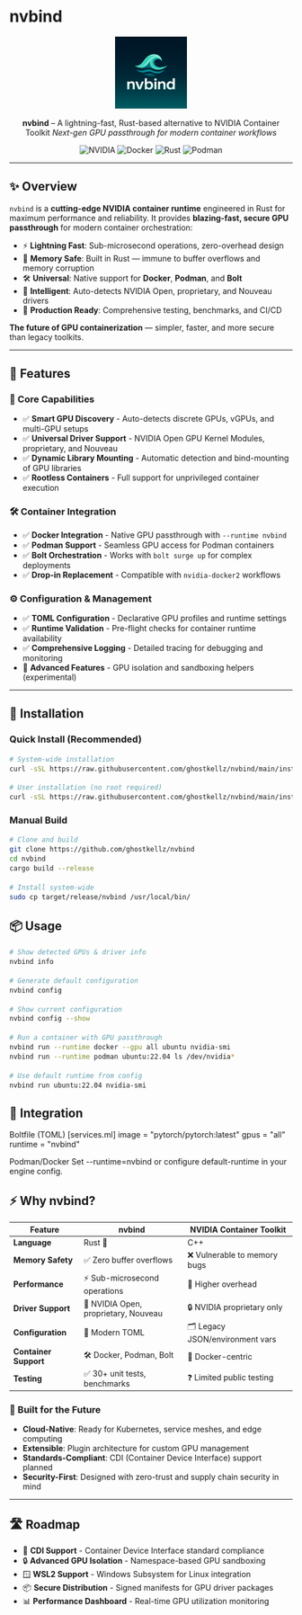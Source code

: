 # nvbind

<div align="center">
  <img src="https://raw.githubusercontent.com/ghostkellz/nvbind/main/assets/nvbind-logo.png" alt="nvbind logo" width="128" height="128">

  **nvbind** – A lightning-fast, Rust-based alternative to NVIDIA Container Toolkit
  *Next-gen GPU passthrough for modern container workflows*

  <p>
    <img src="https://img.shields.io/badge/NVIDIA-76B900?style=for-the-badge&logo=nvidia&logoColor=green" alt="NVIDIA">
    <img src="https://img.shields.io/badge/Docker-2496ED?style=for-the-badge&logo=docker&logoColor=blue" alt="Docker">
    <img src="https://img.shields.io/badge/Rust-000000?style=for-the-badge&logo=rust&logoColor=black" alt="Rust">
    <img src="https://img.shields.io/badge/Podman-892CA0?style=for-the-badge&logo=podman&logoColor=white" alt="Podman">
  </p>
</div>

---

## ✨ Overview

`nvbind` is a **cutting-edge NVIDIA container runtime** engineered in Rust for maximum performance and reliability. It provides **blazing-fast, secure GPU passthrough** for modern container orchestration:

- ⚡ **Lightning Fast**: Sub-microsecond operations, zero-overhead design
- 🔐 **Memory Safe**: Built in Rust — immune to buffer overflows and memory corruption
- 🛠 **Universal**: Native support for **Docker**, **Podman**, and **Bolt**
- 🧠 **Intelligent**: Auto-detects NVIDIA Open, proprietary, and Nouveau drivers
- 🎯 **Production Ready**: Comprehensive testing, benchmarks, and CI/CD

**The future of GPU containerization** — simpler, faster, and more secure than legacy toolkits.

---

## 🚀 Features

### **🎯 Core Capabilities**
- ✅ **Smart GPU Discovery** - Auto-detects discrete GPUs, vGPUs, and multi-GPU setups
- ✅ **Universal Driver Support** - NVIDIA Open GPU Kernel Modules, proprietary, and Nouveau
- ✅ **Dynamic Library Mounting** - Automatic detection and bind-mounting of GPU libraries
- ✅ **Rootless Containers** - Full support for unprivileged container execution

### **🛠 Container Integration**
- ✅ **Docker Integration** - Native GPU passthrough with `--runtime nvbind`
- ✅ **Podman Support** - Seamless GPU access for Podman containers
- ✅ **Bolt Orchestration** - Works with `bolt surge up` for complex deployments
- ✅ **Drop-in Replacement** - Compatible with `nvidia-docker2` workflows

### **⚙️ Configuration & Management**
- ✅ **TOML Configuration** - Declarative GPU profiles and runtime settings
- ✅ **Runtime Validation** - Pre-flight checks for container runtime availability
- ✅ **Comprehensive Logging** - Detailed tracing for debugging and monitoring
- 🧪 **Advanced Features** - GPU isolation and sandboxing helpers (experimental)  

---

## 🔧 Installation

### Quick Install (Recommended)
```sh
# System-wide installation
curl -sSL https://raw.githubusercontent.com/ghostkellz/nvbind/main/install.sh | sudo bash

# User installation (no root required)
curl -sSL https://raw.githubusercontent.com/ghostkellz/nvbind/main/install.sh | bash -s -- --user
```

### Manual Build
```sh
# Clone and build
git clone https://github.com/ghostkellz/nvbind
cd nvbind
cargo build --release

# Install system-wide
sudo cp target/release/nvbind /usr/local/bin/
```

## 📦 Usage
```sh
# Show detected GPUs & driver info
nvbind info

# Generate default configuration
nvbind config

# Show current configuration
nvbind config --show

# Run a container with GPU passthrough
nvbind run --runtime docker --gpu all ubuntu nvidia-smi
nvbind run --runtime podman ubuntu:22.04 ls /dev/nvidia*

# Use default runtime from config
nvbind run ubuntu:22.04 nvidia-smi
```

## 🧩 Integration
Boltfile (TOML)
[services.ml]
image = "pytorch/pytorch:latest"
gpus = "all"
runtime = "nvbind"


Podman/Docker
Set --runtime=nvbind or configure default-runtime in your engine config.

## ⚡ Why nvbind?

<div align="center">

| Feature | nvbind | NVIDIA Container Toolkit |
|---------|--------|-------------------------|
| **Language** | Rust 🦀 | C++ |
| **Memory Safety** | ✅ Zero buffer overflows | ❌ Vulnerable to memory bugs |
| **Performance** | ⚡ Sub-microsecond operations | 🐌 Higher overhead |
| **Driver Support** | 🧠 NVIDIA Open, proprietary, Nouveau | 🔒 NVIDIA proprietary only |
| **Configuration** | 📝 Modern TOML | 🗂️ Legacy JSON/environment vars |
| **Container Support** | 🛠️ Docker, Podman, Bolt | 🐳 Docker-centric |
| **Testing** | ✅ 30+ unit tests, benchmarks | ❓ Limited public testing |

</div>

### **🚀 Built for the Future**
- **Cloud-Native**: Ready for Kubernetes, service meshes, and edge computing
- **Extensible**: Plugin architecture for custom GPU management
- **Standards-Compliant**: CDI (Container Device Interface) support planned
- **Security-First**: Designed with zero-trust and supply chain security in mind

---

## 🛣 Roadmap

- 🎯 **CDI Support** - Container Device Interface standard compliance
- 🔒 **Advanced GPU Isolation** - Namespace-based GPU sandboxing
- 🪟 **WSL2 Support** - Windows Subsystem for Linux integration
- 📦 **Secure Distribution** - Signed manifests for GPU driver packages
- 📊 **Performance Dashboard** - Real-time GPU utilization monitoring

